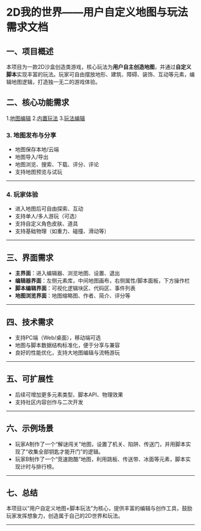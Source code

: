 # 2D我的世界——用户自定义地图与玩法需求文档

## 一、项目概述

本项目为一款2D沙盒创造类游戏，核心玩法为**用户自主创造地图**，并通过**自定义脚本**实现丰富的玩法。玩家可自由摆放地形、建筑、障碍、装饰、互动等元素，编辑地图逻辑，打造独一无二的游戏体验。


## 二、核心功能需求

1.[地图编辑](./地图编辑)
2.[内置玩法](./内置玩法)
3.[玩法编辑](./玩法编辑)

### 3. 地图发布与分享

- 地图保存本地/云端
- 地图导入/导出
- 地图浏览、搜索、下载、评分、评论
- 支持地图预览与试玩

---

### 4. 玩家体验

- 进入地图后可自由探索、互动
- 支持单人/多人游玩（可选）
- 支持自定义角色皮肤、道具
- 支持基础物理（如重力、碰撞、滑动等）

---

## 三、界面需求

- **主界面**：进入编辑器、浏览地图、设置、退出
- **编辑器界面**：左侧元素库，中间地图画布，右侧属性/脚本面板，下方操作栏
- **脚本编辑界面**：可视化逻辑块区、代码区、事件列表
- **地图浏览界面**：地图缩略图、作者、简介、评分等

---

## 四、技术需求

- 支持PC端（Web/桌面），移动端可选
- 地图与脚本数据结构标准化，便于分享与兼容
- 良好的性能优化，支持大地图编辑与流畅游玩

---

## 五、可扩展性

- 后续可增加更多元素类型、脚本API、物理效果
- 支持社区内容创作与二次开发

---

## 六、示例场景

- 玩家A制作了一个“解谜闯关”地图，设置了机关、陷阱、传送门，并用脚本实现了“收集全部钥匙才能开门”的逻辑。
- 玩家B制作了一个“竞速跑酷”地图，利用跳板、传送带、冰面等元素，脚本实现计时与排行榜。

---

## 七、总结

本项目以“用户自定义地图+脚本玩法”为核心，提供丰富的编辑与创作工具，鼓励玩家发挥想象力，创造属于自己的2D世界和玩法。

---

